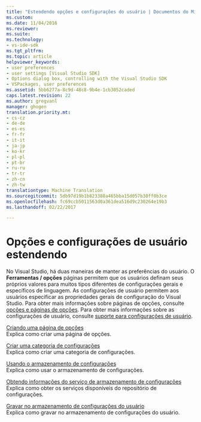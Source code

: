 ```yaml
---
title: "Estendendo opções e configurações do usuário | Documentos do Microsoft"
ms.custom: 
ms.date: 11/04/2016
ms.reviewer: 
ms.suite: 
ms.technology:
- vs-ide-sdk
ms.tgt_pltfrm: 
ms.topic: article
helpviewer_keywords:
- user preferences
- user settings [Visual Studio SDK]
- Options dialog box, controlling with the Visual Studio SDK
- VSPackages, user preferences
ms.assetid: 5bb6277a-8c9d-48c8-9b4e-1cb3052caded
caps.latest.revision: 22
ms.author: gregvanl
manager: ghogen
translation.priority.mt:
- cs-cz
- de-de
- es-es
- fr-fr
- it-it
- ja-jp
- ko-kr
- pl-pl
- pt-br
- ru-ru
- tr-tr
- zh-cn
- zh-tw
translationtype: Machine Translation
ms.sourcegitcommit: 5db97d19b1b823388a465bba15d057b30ff0b3ce
ms.openlocfilehash: fc69ccb5011563d0a361dea516d9c230264e19b3
ms.lasthandoff: 02/22/2017

---
```

# <a name="extending-user-settings-and-options"></a>Opções e configurações de usuário estendendo
No Visual Studio, há duas maneiras de manter as preferências do usuário. O **Ferramentas / opções** páginas permitem que os usuários definam seus próprios valores para muitos tipos diferentes de configurações gerais e específicos de linguagem. As configurações de usuário permitem aos usuários especificar as propriedades gerais de configuração do Visual Studio. Para obter mais informações sobre páginas de opções, consulte [opções e páginas de opções](../extensibility/internals/options-and-options-pages.md). Para obter mais informações sobre as configurações de usuário, consulte [suporte para configurações de usuário](../extensibility/internals/support-for-user-settings.md).  
  
 [Criando uma página de opções](../extensibility/creating-an-options-page.md)  
 Explica como criar uma página de opções.  
  
 [Criar uma categoria de configurações](../extensibility/creating-a-settings-category.md)  
 Explica como criar uma categoria de configurações.  
  
 [Usando o armazenamento de configurações](../extensibility/using-the-settings-store.md)  
 Explica como usar o armazenamento de configurações.  
  
 [Obtendo informações do serviço de armazenamento de configurações](../extensibility/getting-service-information-from-the-settings-store.md)  
 Explica como obter os serviços disponíveis do repositório de configurações.  
  
 [Gravar no armazenamento de configurações do usuário](../extensibility/writing-to-the-user-settings-store.md)  
 Explica como gravar no armazenamento de configurações do usuário.
